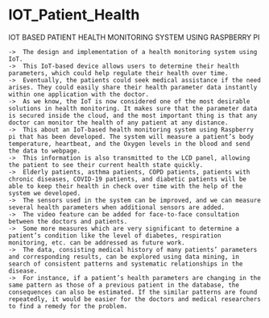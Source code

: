 # IOT_Patient_Health
IOT BASED PATIENT HEALTH MONITORING SYSTEM USING RASPBERRY PI

    ->  The design and implementation of a health monitoring system using IoT. 
    ->  This IoT-based device allows users to determine their health parameters, which could help regulate their health over time.
    ->  Eventually, the patients could seek medical assistance if the need arises. They could easily share their health parameter data instantly within one application with the doctor. 
    ->  As we know, the IoT is now considered one of the most desirable solutions in health monitoring. It makes sure that the parameter data is secured inside the cloud, and the most important thing is that any doctor can monitor the health of any patient at any distance.
    ->  This about an IoT-based health monitoring system using Raspberry pi that has been developed. The system will measure a patient’s body temperature, heartbeat, and the Oxygen levels in the blood and send the data to webpage. 
    ->  This information is also transmitted to the LCD panel, allowing the patient to see their current health state quickly.
    ->  Elderly patients, asthma patients, COPD patients, patients with chronic diseases, COVID-19 patients, and diabetic patients will be able to keep their health in check over time with the help of the system we developed.
    ->  The sensors used in the system can be improved, and we can measure several health parameters when additional sensors are added.
    ->  The video feature can be added for face-to-face consultation between the doctors and patients.
    ->  Some more measures which are very significant to determine a patient’s condition like the level of diabetes, respiration monitoring, etc. can be addressed as future work.
    ->  The data, consisting medical history of many patients’ parameters and corresponding results, can be explored using data mining, in search of consistent patterns and systematic relationships in the disease.
    ->  For instance, if a patient’s health parameters are changing in the same pattern as those of a previous patient in the database, the consequences can also be estimated. If the similar patterns are found repeatedly, it would be easier for the doctors and medical researchers to find a remedy for the problem.
